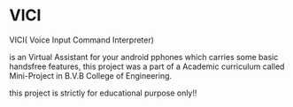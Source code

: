 # VICI
VICI( Voice Input Command Interpreter)

is an Virtual Assistant for your android pphones which carries some basic handsfree features, this project was a part of a Academic curriculum called Mini-Project in B.V.B College of Engineering.

this project is strictly for educational purpose only!!
